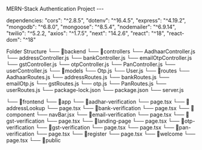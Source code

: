 MERN-Stack Authentication Project ---

dependencies:
    "cors": "^2.8.5",
    "dotenv": "^16.4.5",
    "express": "^4.19.2",
    "mongodb": "^6.8.0",
    "mongoose": "^8.5.4",
    "nodemailer": "^6.9.14",
    "twilio": "^5.2.2,
    "axios": "^1.7.5",
    "next": "14.2.6",
    "react": "^18",
    "react-dom": "^18"
    

Folder Structure 
└── 📁backend
    └── 📁controllers
        └── AadhaarController.js
        └── addressController.js
        └── bankController.js
        └── emailOtpController.js
        └── gstController.js
        └── otpController.js
        └── PanController.js
        └── userController.js
    └── 📁models
        └── Otp.js
        └── User.js
    └── 📁routes
        └── AadhaarRoutes.js
        └── addressRoutes.js
        └── bankRoutes.js
        └── emailOtp.js
        └── gstRoutes.js
        └── otp.js
        └── PanRoutes.js
        └── userRoutes.js
    └── package-lock.json
    └── package.json
    └── server.js

└── 📁frontend
    └── 📁app
        └── 📁aadhar-verification
            └── page.tsx
        └── 📁addressLookup
            └── page.tsx
        └── 📁bank-verification
            └── page.tsx
        └── 📁component
            └── navBar.jsx
        └── 📁email-verification
            └── page.tsx
        └── 📁gst-verification
            └── page.tsx
        └── 📁landing-page
            └── page.tsx
        └── 📁otp-verification
            └── 📁gst-verification
                └── page.tsx
            └── page.tsx
        └── 📁pan-verification
            └── page.tsx
        └── 📁register
            └── page.tsx
        └── 📁welcome
            └── page.tsx
    └── 📁public

